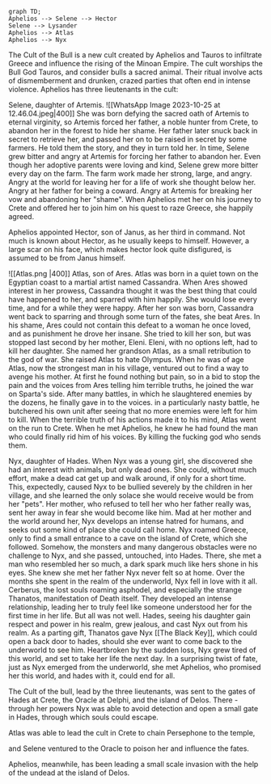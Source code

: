 
```mermaid
graph TD;
Aphelios --> Selene --> Hector
Selene --> Lysander
Aphelios --> Atlas
Aphelios --> Nyx
```
 The Cult of the Bull is a new cult created by Aphelios and Tauros to infiltrate Greece and influence the rising of the Minoan Empire.
 The cult worships the Bull God Tauros, and consider bulls a sacred animal.
 Their ritual involve acts of dismemberment and drunken, crazed parties that often end in intense violence.
 Aphelios has three lieutenants in the cult:
 
Selene, daughter of Artemis.
![[WhatsApp Image 2023-10-25 at 12.46.04.jpeg|400]]
She was born defying the sacred oath of Artemis to eternal virginity, so Artemis forced her father, a noble hunter from Crete, to abandon her in the forest to hide her shame.
Her father later snuck back in secret to retrieve her, and passed her on to be raised in secret by some farmers.
He told them the story, and they in turn told her. In time, Selene grew bitter and angry at Artemis for forcing her father to abandon her.
Even though her adoptive parents were loving and kind, Selene grew more bitter every day on the farm.
The farm work made her strong, large, and angry.
Angry at the world for leaving her for a life of work she thought below her.
Angry at her father for being a coward.
Angry at Artemis for breaking her vow and abandoning her "shame".
When Aphelios met her on his journey to Crete and offered her to join him on his quest to raze Greece, she happily agreed.

Aphelios appointed Hector, son of Janus, as her third in command.
Not much is known about Hector, as he usually keeps to himself.
However, a large scar on his face, which makes hector look quite disfigured, is assumed to be from Janus himself. 
 
![[Atlas.png |400]]
Atlas, son of Ares.
Atlas was born in a quiet town on the Egyptian coast to a martial artist named Cassandra.
When Ares showed interest in her prowess, Cassandra thought it was the best thing that could have happened to her, and sparred with him happily.
She would lose every time, and for a while they were happy.
After her son was born, Cassandra went back to sparring and through some turn of the fates, she beat Ares.
In his shame, Ares could not contain this defeat to a woman he once loved, and as punishment he drove her insane.
She tried to kill her son, but was stopped last second by her mother, Eleni.
Eleni, with no options left, had to kill her daughter.
She named her grandson Atlas, as a small retribution to the god of war. She raised Atlas to hate Olympus. When he was of age Atlas, now the strongest man in his village, ventured out to find a way to avenge his mother. 
At first he found nothing but pain, so in a bid to stop the pain and the voices from Ares telling him terrible truths, he joined the war on Sparta's side.
After many battles, in which he slaughtered enemies by the dozens, he finally gave in to the voices.
in a particularly nasty battle, he butchered his own unit after seeing that no more enemies were left for him to kill.
When the terrible truth of his actions made it to his mind, Atlas went on the run to Crete.
When he met Aphelios, he knew he had found the man who could finally rid him of his voices. By killing the fucking god who sends them.

Nyx, daughter of Hades.
When Nyx was a young girl, she discovered she had an interest with animals, but only dead ones.
She could, without much effort, make a dead cat get up and walk around, if only for a short time.
This, expectedly, caused Nyx to be bullied severely by the children in her village, and she learned the only solace she would receive would be from her "pets".
Her mother, who refused to tell her who her father really was, sent her away in fear she would become like him.
Mad at her mother and the world around her, Nyx develops an intense hatred for humans, and seeks out some kind of place she could call home.
Nyx roamed Greece, only to find a small entrance to a cave on the island of Crete, which she followed.
Somehow, the monsters and many dangerous obstacles were no challenge to Nyx, and she passed, untouched, into Hades.
There, she met a man who resembled her so much, a dark spark much like hers shone in his eyes. She knew she met her father
Nyx never felt so at home. 
Over the months she spent in the realm of the underworld, Nyx fell in love with it all. Cerberus, the lost souls roaming asphodel, and especially the strange Thanatos, manifestation of Death itself.
They developed an intense relationship, leading her to truly feel like someone understood her for the first time in her life.
But all was not well.
Hades, seeing his daughter gain respect and power in his realm, grew jealous, and cast Nyx out from his realm.
As a parting gift, Thanatos gave Nyx [[The Black Key]], which could open a back door to hades, should she ever want to come back to the underworld to see him.
Heartbroken by the sudden loss, Nyx grew tired of this world, and set to take her life the next day. 
In a surprising twist of fate, just as Nyx emerged from the underworld, she met Aphelios, who promised her this world, and hades with it, could end for all.


The Cult of the bull, lead by the three lieutenants, was sent to the gates of Hades at Crete, the Oracle at Delphi, and the island of Delos.
There - through her powers Nyx was able to avoid detection and open a small gate in Hades, through which souls could escape.

Atlas was able to lead the cult in Crete to chain Persephone to the temple, 

and Selene ventured to the Oracle to poison her and influence the fates.

Aphelios, meanwhile, has been leading a small scale invasion with the help of the undead at the island of Delos.